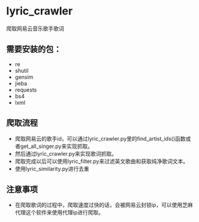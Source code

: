 # lyric_crawler
爬取网易云音乐歌手歌词
## 需要安装的包：

 - re
 - shutil
 - gensim
 - jieba
 - requests
 - bs4
 - lxml
 ## 爬取流程
 
 - 爬取网易云的歌手id，可以通过lyric_crawler.py里的find_artist_ids()函数或者get_all_singer.py来实现抓取。
 - 然后通过lyric_crawler.py来实现歌词抓取。
 - 爬取完成以后可以使用lyric_filter.py来过滤英文歌曲和获取纯净歌词文本。
 - 使用lyric_similarity.py进行去重
 ## 注意事项
 
 - 在爬取歌词的过程中，爬取速度过快的话，会被网易云封锁ip，可以使用芝麻代理这个软件来使用代理ip进行爬取。

 

